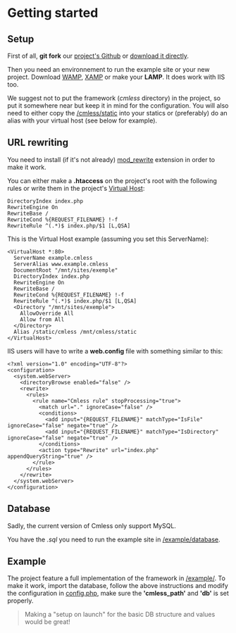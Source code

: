 # Getting started

## Setup

First of all, **git fork** our [project's Github][1]
or [download it directly][2].

Then you need an environnement to run the example site or your new project.
Download [WAMP][3], [XAMP][4] or make your **LAMP**. 
It does work with IIS too.

We suggest not to put the framework (*cmless* directory) in the project, 
so put it somewhere near but keep it in mind for the configuration.
You will also need to either copy the [/cmless/static][5] into your statics or (preferably)
do an alias with your virtual host (see below for example).

[1]: https://github.com/BorealHub/cmless
[2]: https://github.com/BorealHub/cmless/archive/master.zip
[3]: http://www.wampserver.com/
[4]: https://www.apachefriends.org/
[5]: https://github.com/BorealHub/cmless/tree/master/cmless/static

## URL rewriting

You need to install (if it's not already) [mod_rewrite][6] 
extension in order to make it work. 

You can either make a **.htaccess** on the project's root with the following rules 
or write them in the project's [Virtual Host][7]:

    DirectoryIndex index.php
    RewriteEngine On
    RewriteBase /
    RewriteCond %{REQUEST_FILENAME} !-f
    RewriteRule ^(.*)$ index.php/$1 [L,QSA]
	
This is the Virtual Host example (assuming you set this ServerName):

    <VirtualHost *:80>
      ServerName example.cmless
      ServerAlias www.example.cmless
      DocumentRoot "/mnt/sites/exemple"
      DirectoryIndex index.php
	  RewriteEngine On
	  RewriteBase /
	  RewriteCond %{REQUEST_FILENAME} !-f
	  RewriteRule ^(.*)$ index.php/$1 [L,QSA]
      <Directory "/mnt/sites/exemple">  
        AllowOverride All  
        Allow from All  
      </Directory>
      Alias /static/cmless /mnt/cmless/static
    </VirtualHost>
	
IIS users will have to write a **web.config** file with something similar to this:

    <?xml version="1.0" encoding="UTF-8"?>
    <configuration>
      <system.webServer>
        <directoryBrowse enabled="false" />
        <rewrite>
          <rules>
            <rule name="Cmless rule" stopProcessing="true">
              <match url="." ignoreCase="false" />
              <conditions>
                <add input="{REQUEST_FILENAME}" matchType="IsFile" ignoreCase="false" negate="true" />
                <add input="{REQUEST_FILENAME}" matchType="IsDirectory" ignoreCase="false" negate="true" />
              </conditions>
              <action type="Rewrite" url="index.php" appendQueryString="true" />
            </rule> 
          </rules>
        </rewrite>
      </system.webServer> 
    </configuration>
	
[6]: http://httpd.apache.org/docs/current/mod/mod_rewrite.html
[7]: http://httpd.apache.org/docs/2.2/vhosts/

## Database

Sadly, the current version of Cmless only support MySQL.

You have the *.sql* you need to run the example site in [/example/database][8].

[8]: https://github.com/BorealHub/cmless/tree/master/example/database

## Example

The project feature a full implementation of the framework in [/example/][9].
To make it work, import the database, follow the above instructions and modify
the configuration in [config.php][10], make sure the **'cmless_path'** and **'db'**
is set properly.

> Making a "setup on launch" for the basic DB structure and values would be great!

[9]: https://github.com/BorealHub/cmless/tree/master/example/
[10]: https://github.com/BorealHub/cmless/tree/master/example/config.php
